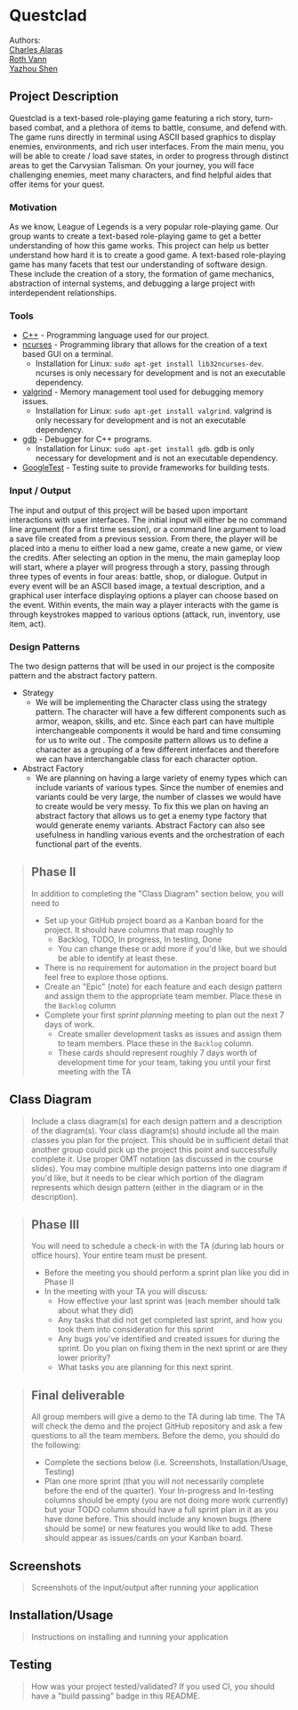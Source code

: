 # Questclad
 
 Authors:  
 [Charles Alaras](https://github.com/charlesalaras)  
 [Roth Vann](https://github.com/swampape)  
 [Yazhou Shen](https://github.com/yazhoushenphillip)

## Project Description
 Questclad is a text-based role-playing game featuring a rich story, turn-based combat, and a plethora of items to battle, consume, and defend with. The game runs directly in terminal using ASCII based graphics to display enemies, environments, and rich user interfaces. From the main menu, you will be able to create / load save states, in order to progress through distinct areas  to get the Carvysian Talisman. On your journey, you will face challenging enemies, meet many characters, and find helpful aides that offer items for your quest.  
### Motivation
 As we know, League of Legends is a very popular role-playing game. Our group wants to create a text-based role-playing game to get a better understanding of how this game works. This project can help us better understand how hard it is to create a good game. A text-based role-playing game has many facets that test our understanding of software design. These include the creation of a story, the formation of game mechanics, abstraction of internal systems, and debugging a large project with interdependent relationships.  
  
### Tools
 * [C++](https://www.cplusplus.com/) - Programming language used for our project.
 * [ncurses](https://invisible-island.net/ncurses/announce.html) - Programming library that allows for the creation of a text based GUI on a terminal.  
    * Installation for Linux: `sudo apt-get install lib32ncurses-dev`. ncurses is only necessary for development and is not an executable dependency.  
 * [valgrind](https://valgrind.org/) - Memory management tool used for debugging memory issues.  
    * Installation for Linux: `sudo apt-get install valgrind`. valgrind is only necessary for development and is not an executable dependency.  
 * [gdb](https://www.gnu.org/software/gdb/) - Debugger for C++ programs.  
    * Installation for Linux: `sudo apt-get install gdb`. gdb is only necessary for development and is not an executable dependency.  
 * [GoogleTest](https://github.com/google/googletest) - Testing suite to provide frameworks for building tests.  
  
### Input / Output
The input and output of this project will be based upon important interactions with user interfaces. The initial input will either be no command line argument (for a first time session), or a command line argument to load a save file created from a previous session. From there, the player will be placed into a menu to either load a new game, create a new game, or view the credits. After selecting an option in the menu, the main gameplay loop will start, where a player will progress through a story, passing through three types of events in four areas: battle, shop, or dialogue. Output in every event will be an ASCII based image, a textual description, and a graphical user interface displaying options a player can choose based on the event. Within events, the main way a player interacts with the game is through keystrokes mapped to various options (attack, run, inventory, use item, act).  
  
### Design Patterns
The two design patterns that will be used in our project is the composite pattern and the abstract factory pattern.  

 * Strategy
    * We will be implementing the Character class using the strategy pattern. The character will have a few different components such as armor, weapon, skills, and etc. Since each part can have multiple interchangeable components it would be hard and time consuming for us to write out . The composite pattern allows us to define a character as a grouping of a few different interfaces and therefore we can have interchangable class for each character option.
 * Abstract Factory
    * We are planning on having a large variety of enemy types which can include variants of various types. Since the number of enemies and variants could be very large, the number of classes we would have to create would be very messy. To fix this we plan on having an abstract factory that allows us to get a enemy type factory that would generate enemy variants. Abstract Factory can also see usefulness in handling various events and the orchestration of each functional part of the events.  


 > ## Phase II
 > In addition to completing the "Class Diagram" section below, you will need to 
 > * Set up your GitHub project board as a Kanban board for the project. It should have columns that map roughly to 
 >   * Backlog, TODO, In progress, In testing, Done
 >   * You can change these or add more if you'd like, but we should be able to identify at least these.
 > * There is no requirement for automation in the project board but feel free to explore those options.
 > * Create an "Epic" (note) for each feature and each design pattern and assign them to the appropriate team member. Place these in the `Backlog` column
 > * Complete your first *sprint planning* meeting to plan out the next 7 days of work.
 >   * Create smaller development tasks as issues and assign them to team members. Place these in the `Backlog` column.
 >   * These cards should represent roughly 7 days worth of development time for your team, taking you until your first meeting with the TA
## Class Diagram
 > Include a class diagram(s) for each design pattern and a description of the diagram(s). Your class diagram(s) should include all the main classes you plan for the project. This should be in sufficient detail that another group could pick up the project this point and successfully complete it. Use proper OMT notation (as discussed in the course slides). You may combine multiple design patterns into one diagram if you'd like, but it needs to be clear which portion of the diagram represents which design pattern (either in the diagram or in the description). 
 
 > ## Phase III
 > You will need to schedule a check-in with the TA (during lab hours or office hours). Your entire team must be present. 
 > * Before the meeting you should perform a sprint plan like you did in Phase II
 > * In the meeting with your TA you will discuss: 
 >   - How effective your last sprint was (each member should talk about what they did)
 >   - Any tasks that did not get completed last sprint, and how you took them into consideration for this sprint
 >   - Any bugs you've identified and created issues for during the sprint. Do you plan on fixing them in the next sprint or are they lower priority?
 >   - What tasks you are planning for this next sprint.

 > ## Final deliverable
 > All group members will give a demo to the TA during lab time. The TA will check the demo and the project GitHub repository and ask a few questions to all the team members. 
 > Before the demo, you should do the following:
 > * Complete the sections below (i.e. Screenshots, Installation/Usage, Testing)
 > * Plan one more sprint (that you will not necessarily complete before the end of the quarter). Your In-progress and In-testing columns should be empty (you are not doing more work currently) but your TODO column should have a full sprint plan in it as you have done before. This should include any known bugs (there should be some) or new features you would like to add. These should appear as issues/cards on your Kanban board. 
 
 ## Screenshots
 > Screenshots of the input/output after running your application
 ## Installation/Usage
 > Instructions on installing and running your application
 ## Testing
 > How was your project tested/validated? If you used CI, you should have a "build passing" badge in this README.
 
